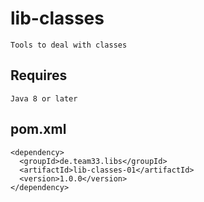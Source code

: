 # lib-classes

    Tools to deal with classes

## Requires

    Java 8 or later

## pom.xml

    <dependency>
      <groupId>de.team33.libs</groupId>
      <artifactId>lib-classes-01</artifactId>
      <version>1.0.0</version>
    </dependency>